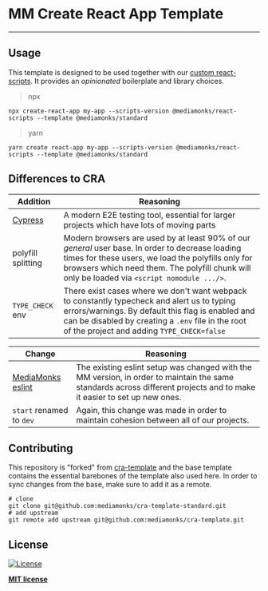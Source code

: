 # MM Create React App Template

---

## Usage

This template is designed to be used together with our [custom react-scripts](https://github.com/mediamonks/create-react-app).
It provides an _opinionated_ boilerplate and library choices.

> npx

```shell
npx create-react-app my-app --scripts-version @mediamonks/react-scripts --template @mediamonks/standard
```

> yarn

```shell
yarn create react-app my-app --scripts-version @mediamonks/react-scripts --template @mediamonks/standard
```

## Differences to CRA

| Addition                           | Reasoning                                                                                                                                                                                                                                              |
| ---------------------------------- | ------------------------------------------------------------------------------------------------------------------------------------------------------------------------------------------------------------------------------------------------------ |
| [Cypress](https://www.cypress.io/) | A modern E2E testing tool, essential for larger projects which have lots of moving parts                                                                                                                                                               |
| polyfill splitting                 | Modern browsers are used by at least 90% of our _general_ user base. In order to decrease loading times for these users, we load the polyfills only for browsers which need them. The polyfill chunk will only be loaded via `<script nomodule .../>`. |
| `TYPE_CHECK` env                   | There exist cases where we don't want webpack to constantly typecheck and alert us to typing errors/warnings. By default this flag is enabled and can be disabled by creating a `.env` file in the root of the project and adding `TYPE_CHECK=false`   |

| Change                                                                       | Reasoning                                                                                                                                                              |
| ---------------------------------------------------------------------------- | ---------------------------------------------------------------------------------------------------------------------------------------------------------------------- |
| [MediaMonks eslint](https://github.com/mediamonks/frontend-coding-standards) | The existing eslint setup was changed with the MM version, in order to maintain the same standards across different projects and to make it easier to set up new ones. |
| `start` renamed to `dev`                                                     | Again, this change was made in order to maintain cohesion between all of our projects.                                                                                 |

## Contributing

This repository is "forked" from [cra-template](https://github.com/mediamonks/cra-template) and the base template contains the essential barebones of the template also used here. In order to sync changes from the base, make sure to add it as a remote.

```shell
# clone
git clone git@github.com:mediamonks/cra-template-standard.git
# add upstream
git remote add upstream git@github.com:mediamonks/cra-template.git
```

## License

[![License](http://img.shields.io/:license-mit-blue.svg?style=flat-square)](http://badges.mit-license.org)

**[MIT license](http://opensource.org/licenses/mit-license.php)**
